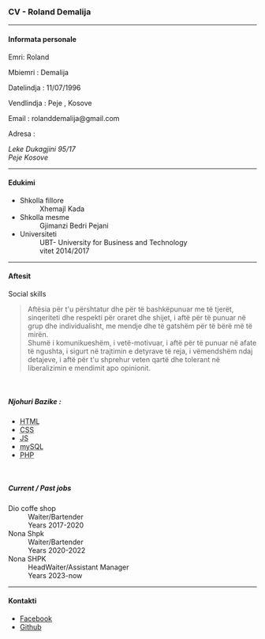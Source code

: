 <!DOCTYPE html>
<html lang="en">
<head>
    <meta charset="UTF-8">
    <meta name="viewport" content="width=device-width, initial-scale=1.0">
    
</head>
<body>
    <h3> CV - Roland Demalija</h3>
    <hr>
    <h4>Informata personale</h4>
    <p>Emri: Roland</p>
    <p>Mbiemri : Demalija</p>
    <p>Datelindja : 11/07/1996 </p>
    <p>Vendlindja : Peje , Kosove</p>
    <p>Email : rolanddemalija@gmail.com</p>
    <p> Adresa : 
        <address>
            Leke Dukagjini 95/17
            <br>
            Peje Kosove
        </address>
    </p>
    <hr>
    <h4>Edukimi</h4>
    <ul>
        <li>
            Shkolla fillore
            <dd>Xhemajl Kada</dd>
        </li>
        <li>
            Shkolla mesme
            <dd>Gjimanzi Bedri Pejani</dd>
        </li>
        <li>
            Universiteti
            <dd> UBT- University for Business and Technology</dd>
            <dd>vitet 2014/2017</dd>
        </li>
    </ul>
    <hr>
    <h4>Aftesit </h4>
    <p>Social skills</p>
    <blockquote>
        Aftësia për t'u përshtatur dhe për të bashkëpunuar me të tjerët,
        sinqeriteti dhe respekti për oraret dhe shijet, i aftë për të punuar në grup dhe
        individualisht, me mendje dhe të gatshëm për të bërë më të mirën. <br>
        Shumë i komunikueshëm, i vetë-motivuar, i aftë për të punuar në afate të ngushta,
        i sigurt në trajtimin e detyrave të reja, i vëmendshëm ndaj detajeve, i aftë për t'u shprehur
        veten qartë dhe tolerant në liberalizimin e mendimit apo opinionit.
    </blockquote>
    <br>
    <h5> Njohuri Bazike :</h5>
    <ul>
        <li><abbr title="Hypertext Markup Language">HTML</abbr></li>
        <li><abbr title="Cascading Style Sheets">CSS</abbr></li>
        <li><abbr title="Javascript">JS</abbr></li>
        <li><abbr title=" My Structured Query Language.">mySQL</abbr></li>
        <li><abbr title="Hypertext Preprocessor">PHP</abbr></li>
    </ul>
    <br>
    <h5>Current / Past jobs</h5>
       <dl>
        <dt>Dio coffe shop</dt>
        <dd>Waiter/Bartender</dd>
        <dd>Years  2017-2020</dd>
        <dt>Nona Shpk</dt>
        <dd>Waiter/Bartender</dd>
        <dd>Years 2020-2022</dd>
        <dt>Nona SHPK</dt>
        <dd>HeadWaiter/Assistant Manager</dd>
        <dd>Years 2023-now</dd>
       </dl>
      <hr>
    <h4>Kontakti</h4>
       <ul>
            <li>
                <a href="https://www.facebook.com/rolanddemalia/" target="_blank">Facebook</a>
            </li>
            <li>
                <a href="https://github.com/RolandDemalija" target="_blank"> Github</a>
            </li>
       </ul>
    
</body>
</html>
